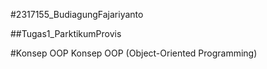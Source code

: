 #2317155_BudiagungFajariyanto

##Tugas1_ParktikumProvis

#Konsep OOP
Konsep OOP (Object-Oriented Programming) 
